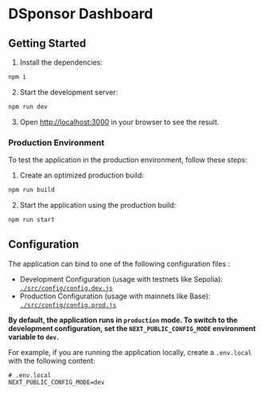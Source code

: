 # DSponsor Dashboard

## Getting Started

1. Install the dependencies:

```bash
npm i
```

2. Start the development server:

```bash
npm run dev
```

3. Open [http://localhost:3000](http://localhost:3000) in your browser to see the result.

### Production Environment

To test the application in the production environment, follow these steps:

1.  Create an optimized production build:

```bash
npm run build
```

2. Start the application using the production build:

```bash
npm run start
```

## Configuration

The application can bind to one of the following configuration files :

- Development Configuration (usage with testnets like Sepolia): [`./src/config/config.dev.js`](./src/config/config.dev.js)
- Production Configuration (usage with mainnets like Base): [`./src/config/config.prod.js`](./src/config/config.prod.js)

**By default, the application runs in `production` mode. To switch to the development configuration, set the `NEXT_PUBLIC_CONFIG_MODE` environment variable to `dev`.**

For example, if you are running the application locally, create a `.env.local` with the following content:

```
# .env.local
NEXT_PUBLIC_CONFIG_MODE=dev
```
